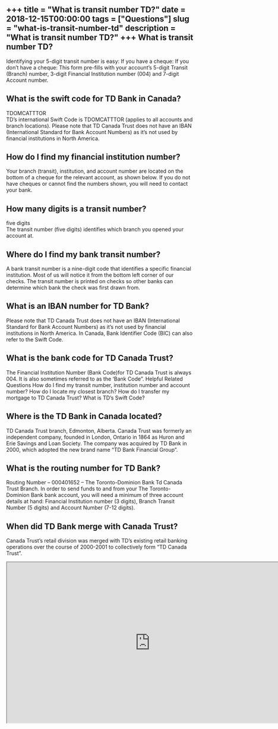 +++
title = "What is transit number TD?"
date = 2018-12-15T00:00:00
tags = ["Questions"]
slug = "what-is-transit-number-td"
description = "What is transit number TD?"
+++
What is transit number TD?
--------------------------

Identifying your 5-digit transit number is easy: If you have a cheque: If you don’t have a cheque: This form pre-fills with your account’s 5-digit Transit (Branch) number, 3-digit Financial Institution number (004) and 7-digit Account number.

What is the swift code for TD Bank in Canada?
---------------------------------------------

TDOMCATTTOR  
TD’s international Swift Code is TDOMCATTTOR (applies to all accounts and branch locations). Please note that TD Canada Trust does not have an IBAN (International Standard for Bank Account Numbers) as it’s not used by financial institutions in North America.

How do I find my financial institution number?
----------------------------------------------

Your branch (transit), institution, and account number are located on the bottom of a cheque for the relevant account, as shown below. If you do not have cheques or cannot find the numbers shown, you will need to contact your bank.

How many digits is a transit number?
------------------------------------

five digits  
The transit number (five digits) identifies which branch you opened your account at.

Where do I find my bank transit number?
---------------------------------------

A bank transit number is a nine-digit code that identifies a specific financial institution. Most of us will notice it from the bottom left corner of our checks. The transit number is printed on checks so other banks can determine which bank the check was first drawn from.

What is an IBAN number for TD Bank?
-----------------------------------

Please note that TD Canada Trust does not have an IBAN (International Standard for Bank Account Numbers) as it’s not used by financial institutions in North America. In Canada, Bank Identifier Code (BIC) can also refer to the Swift Code.

What is the bank code for TD Canada Trust?
------------------------------------------

The Financial Institution Number (Bank Code)for TD Canada Trust is always 004. It is also sometimes referred to as the ‘Bank Code”. Helpful Related Questions How do I find my transit number, institution number and account number? How do I locate my closest branch? How do I transfer my mortgage to TD Canada Trust? What is TD’s Swift Code?

Where is the TD Bank in Canada located?
---------------------------------------

TD Canada Trust branch, Edmonton, Alberta. Canada Trust was formerly an independent company, founded in London, Ontario in 1864 as Huron and Erie Savings and Loan Society. The company was acquired by TD Bank in 2000, which adopted the new brand name “TD Bank Financial Group”.

What is the routing number for TD Bank?
---------------------------------------

Routing Number – 000401652 – The Toronto-Dominion Bank Td Canada Trust Branch. In order to send funds to and from your The Toronto-Dominion Bank bank account, you will need a minimum of three account details at hand: Financial Institution number (3 digits), Branch Transit Number (5 digits) and Account Number (7-12 digits).

When did TD Bank merge with Canada Trust?
-----------------------------------------

Canada Trust’s retail division was merged with TD’s existing retail banking operations over the course of 2000-2001 to collectively form “TD Canada Trust”.

<iframe allow="accelerometer; autoplay; clipboard-write; encrypted-media; gyroscope; picture-in-picture" allowfullscreen="" class="__youtube_prefs__  epyt-is-override  no-lazyload" data-no-lazy="1" data-origheight="433" data-origwidth="770" data-skipgform_ajax_framebjll="" height="433" id="_ytid_67026" loading="lazy" src="https://www.youtube.com/embed/AH90VzK2laU?enablejsapi=1&autoplay=0&cc_load_policy=0&cc_lang_pref=&iv_load_policy=1&loop=0&modestbranding=0&rel=1&fs=1&playsinline=0&autohide=2&theme=dark&color=red&controls=1&" title="YouTube player" width="770"></iframe>